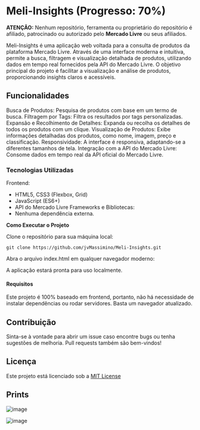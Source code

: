 # Meli-Insights (Progresso: 70%)

**ATENÇÃO:** Nenhum repositório, ferramenta ou proprietário do repositório é afiliado, patrocinado ou autorizado pelo **Mercado Livre** ou seus afiliados.

Meli-Insights é uma aplicação web voltada para a consulta de produtos da plataforma Mercado Livre. Através de uma interface moderna e intuitiva, permite a busca, filtragem e visualização detalhada de produtos, utilizando dados em tempo real fornecidos pela API do Mercado Livre. O objetivo principal do projeto é facilitar a visualização e análise de produtos, proporcionando insights claros e acessíveis.


## Funcionalidades

Busca de Produtos: Pesquisa de produtos com base em um termo de busca.
Filtragem por Tags: Filtra os resultados por tags personalizadas.
Expansão e Recolhimento de Detalhes: Expanda ou recolha os detalhes de todos os produtos com um clique.
Visualização de Produtos: Exibe informações detalhadas dos produtos, como nome, imagem, preço e classificação.
Responsividade: A interface é responsiva, adaptando-se a diferentes tamanhos de tela.
Integração com a API do Mercado Livre: Consome dados em tempo real da API oficial do Mercado Livre.

### Tecnologias Utilizadas
Frontend:
- HTML5, CSS3 (Flexbox, Grid)
- JavaScript (ES6+)
- API do Mercado Livre
Frameworks e Bibliotecas:
- Nenhuma dependência externa.

**Como Executar o Projeto**

Clone o repositório para sua máquina local:

    git clone https://github.com/jvMassimino/Meli-Insights.git


Abra o arquivo index.html em qualquer navegador moderno:

A aplicação estará pronta para uso localmente.

 
 
#### Requisitos
Este projeto é 100% baseado em frontend, portanto, não há necessidade de instalar dependências ou rodar servidores. Basta um navegador atualizado.

## Contribuição

Sinta-se à vontade para abrir um issue caso encontre bugs ou tenha sugestões de melhoria. Pull requests também são bem-vindos!

## Licença
Este projeto está licenciado sob a [MIT License](https://github.com/jvMassimino/Bling-Extension/blob/main/LICENSE)

## Prints

![image](https://github.com/user-attachments/assets/0d509315-ac91-4e20-8327-2bd6a4f29410)

![image](https://github.com/user-attachments/assets/3dfc6dba-54fd-43af-95a4-e647191ac80f)
